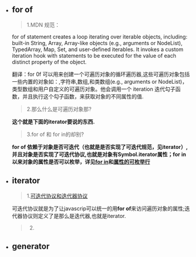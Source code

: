 - ## for of

  >1.MDN 规范：
  
  for of statement creates a loop iterating over iterable objects, including: built-in String, Array, Array-like objects (e.g., arguments or NodeList), TypedArray, Map, Set, and user-defined iterables. It invokes a custom iteration hook with statements to be executed for the value of each distinct property of the object.

  翻译：for 0f 可以用来创建一个可遍历对象的循环遍历器,这些可遍历对象包括一些内置的对象如：,字符串,数组,和类数组(e.g., arguments or NodeList)，类型数组和用户自定义的可遍历对象。他会调用一个 iteration 迭代勾子函数，并且执行这个勾子函数，来获取对象的不同属性的值.
  
  >2.那么什么是可遍历对象那?
  
  **这个就是下面的iterator要说的东西.**
  
  >3.for of 和 for in的却别?
  
  **for of 依赖于对象是否可迭代（也就是是否实现了可迭代规范，见iterator）,并且对象是否实现了可迭代协议,也就是对象有Symbol.iterator属性；for in 以来对象的属性是否可以枚举，详见[for in](https://developer.mozilla.org/zh-CN/docs/Web/JavaScript/Reference/Statements/for...in)和[属性的可枚举行](https://developer.mozilla.org/zh-CN/docs/Web/JavaScript/Enumerability_and_ownership_of_properties)**

- ## iterator
    >1.[可迭代协议和迭代器协议](https://developer.mozilla.org/zh-CN/docs/Web/JavaScript/Reference/Iteration_protocols)
    
    可迭代协议就是为了让javascrip可以统一的用**for of**来访问遍历对象的属性;迭代器协议则定义了是那么是迭代器,也就是iterator.

    >2.

- ## generator
